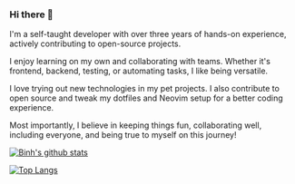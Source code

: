 ### Hi there 👋

I'm a self-taught developer with over three years of hands-on experience,
actively contributing to open-source projects.

I enjoy learning on my own and collaborating with teams. Whether it's frontend,
backend, testing, or automating tasks, I like being versatile.

I love trying out new technologies in my pet projects. I also contribute to
open source and tweak my dotfiles and Neovim setup for a better coding
experience.

Most importantly, I believe in keeping things fun, collaborating well,
including everyone, and being true to myself on this journey!

[![Binh's github stats](https://github-readme-stats.vercel.app/api?username=binhtran432k&count_private=true&show_icons=true)](https://github.com/binhtran432k)

[![Top Langs](https://github-readme-stats.vercel.app/api/top-langs/?username=binhtran432k&hide=html,css&size_weight=0.5&count_weight=0.5&langs_count=10&layout=compact)](https://github.com/binhtran432k)

<!--
**binhtran432k/binhtran432k** is a ✨ _special_ ✨ repository because its `README.md` (this file) appears on your GitHub profile.

Here are some ideas to get you started:

- 🔭 I’m currently working on ...
- 🌱 I’m currently learning ...
- 👯 I’m looking to collaborate on ...
- 🤔 I’m looking for help with ...
- 💬 Ask me about ...
- 📫 How to reach me: ...
- 😄 Pronouns: ...
- ⚡ Fun fact: ...
-->
